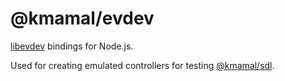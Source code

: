 # @kmamal/evdev

[libevdev](https://gitlab.freedesktop.org/libevdev/libevdev) bindings for Node.js.

Used for creating emulated controllers for testing [@kmamal/sdl](https://github.com/kmamal/node-sdl).
